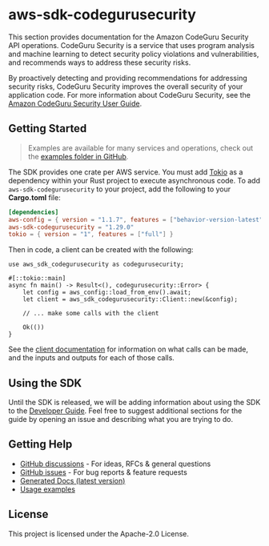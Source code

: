 # aws-sdk-codegurusecurity

This section provides documentation for the Amazon CodeGuru Security API operations. CodeGuru Security is a service that uses program analysis and machine learning to detect security policy violations and vulnerabilities, and recommends ways to address these security risks.

By proactively detecting and providing recommendations for addressing security risks, CodeGuru Security improves the overall security of your application code. For more information about CodeGuru Security, see the [Amazon CodeGuru Security User Guide](https://docs.aws.amazon.com/codeguru/latest/security-ug/what-is-codeguru-security.html).

## Getting Started

> Examples are available for many services and operations, check out the
> [examples folder in GitHub](https://github.com/awslabs/aws-sdk-rust/tree/main/examples).

The SDK provides one crate per AWS service. You must add [Tokio](https://crates.io/crates/tokio)
as a dependency within your Rust project to execute asynchronous code. To add `aws-sdk-codegurusecurity` to
your project, add the following to your **Cargo.toml** file:

```toml
[dependencies]
aws-config = { version = "1.1.7", features = ["behavior-version-latest"] }
aws-sdk-codegurusecurity = "1.29.0"
tokio = { version = "1", features = ["full"] }
```

Then in code, a client can be created with the following:

```rust,no_run
use aws_sdk_codegurusecurity as codegurusecurity;

#[::tokio::main]
async fn main() -> Result<(), codegurusecurity::Error> {
    let config = aws_config::load_from_env().await;
    let client = aws_sdk_codegurusecurity::Client::new(&config);

    // ... make some calls with the client

    Ok(())
}
```

See the [client documentation](https://docs.rs/aws-sdk-codegurusecurity/latest/aws_sdk_codegurusecurity/client/struct.Client.html)
for information on what calls can be made, and the inputs and outputs for each of those calls.

## Using the SDK

Until the SDK is released, we will be adding information about using the SDK to the
[Developer Guide](https://docs.aws.amazon.com/sdk-for-rust/latest/dg/welcome.html). Feel free to suggest
additional sections for the guide by opening an issue and describing what you are trying to do.

## Getting Help

* [GitHub discussions](https://github.com/awslabs/aws-sdk-rust/discussions) - For ideas, RFCs & general questions
* [GitHub issues](https://github.com/awslabs/aws-sdk-rust/issues/new/choose) - For bug reports & feature requests
* [Generated Docs (latest version)](https://awslabs.github.io/aws-sdk-rust/)
* [Usage examples](https://github.com/awslabs/aws-sdk-rust/tree/main/examples)

## License

This project is licensed under the Apache-2.0 License.

